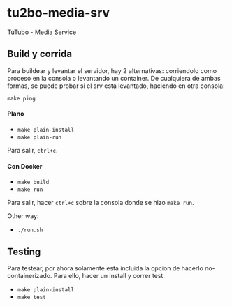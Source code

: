 # tu2bo-media-srv
TúTubo - Media Service


## Build y corrida

Para buildear y levantar el servidor, hay 2 alternativas: corriendolo como proceso en la consola o levantando un container.
De cualquiera de ambas formas, se puede probar si el srv esta levantado, haciendo en otra consola:

	make ping

#### Plano

- `make plain-install`
- `make plain-run`

Para salir, `ctrl+c`.

#### Con Docker

- `make build`
- `make run`

Para salir, hacer `ctrl+c` sobre la consola donde se hizo `make run`.

Other way:

- `./run.sh`

## Testing

Para testear, por ahora solamente esta incluida la opcion de hacerlo no-containerizado. Para ello, hacer un install y correr test:

- `make plain-install`
- `make test`